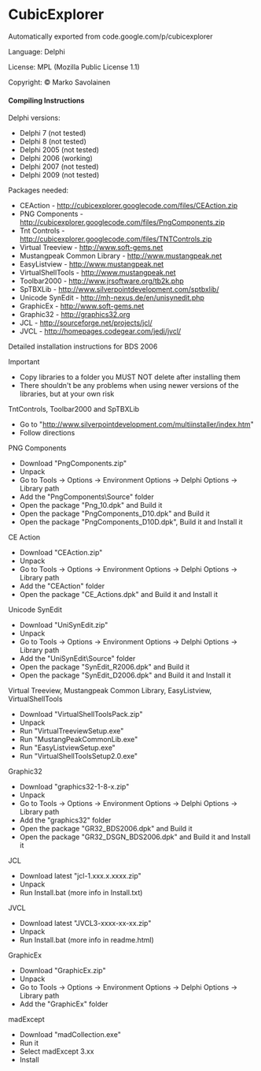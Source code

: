 # CubicExplorer
Automatically exported from code.google.com/p/cubicexplorer

Language: Delphi

License: MPL (Mozilla Public License 1.1)

Copyright: © Marko Savolainen

#### Compiling Instructions

Delphi versions:

* Delphi 7       (not tested)
* Delphi 8       (not tested)
* Delphi 2005    (not tested)
* Delphi 2006    (working)
* Delphi 2007    (not tested)
* Delphi 2009    (not tested)


Packages needed:

* CEAction - http://cubicexplorer.googlecode.com/files/CEAction.zip
* PNG Components - http://cubicexplorer.googlecode.com/files/PngComponents.zip
* Tnt Controls - http://cubicexplorer.googlecode.com/files/TNTControls.zip
* Virtual Treeview - http://www.soft-gems.net
* Mustangpeak Common Library - http://www.mustangpeak.net
* EasyListview - http://www.mustangpeak.net
* VirtualShellTools - http://www.mustangpeak.net
* Toolbar2000 - http://www.jrsoftware.org/tb2k.php
* SpTBXLib - http://www.silverpointdevelopment.com/sptbxlib/
* Unicode SynEdit - http://mh-nexus.de/en/unisynedit.php
* GraphicEx - http://www.soft-gems.net
* Graphic32 - http://graphics32.org
* JCL - http://sourceforge.net/projects/jcl/
* JVCL - http://homepages.codegear.com/jedi/jvcl/


Detailed installation instructions for BDS 2006

Important
* Copy libraries to a folder you MUST NOT delete after installing them
* There shouldn't be any problems when using newer versions of the libraries, but at your own risk


TntControls, Toolbar2000 and SpTBXLib
* Go to "http://www.silverpointdevelopment.com/multiinstaller/index.htm"
* Follow directions

PNG Components
 * Download "PngComponents.zip"
 * Unpack
 * Go to Tools -> Options -> Environment Options -> Delphi Options -> Library path
 * Add the "PngComponents\Source" folder
 * Open the package "Png_10.dpk" and Build it
 * Open the package "PngComponents_D10.dpk" and Build it
 * Open the package "PngComponents_D10D.dpk", Build it and Install it

CE Action
 * Download "CEAction.zip"
 * Unpack
 * Go to Tools -> Options -> Environment Options -> Delphi Options -> Library path
 * Add the "CEAction" folder
 * Open the package "CE_Actions.dpk" and Build it and Install it

Unicode SynEdit
 * Download "UniSynEdit.zip"
 * Unpack
 * Go to Tools -> Options -> Environment Options -> Delphi Options -> Library path
 * Add the "UniSynEdit\Source" folder
 * Open the package "SynEdit_R2006.dpk" and Build it
 * Open the package "SynEdit_D2006.dpk" and Build it and Install it

Virtual Treeview, Mustangpeak Common Library, EasyListview, VirtualShellTools
 * Download "VirtualShellToolsPack.zip"
 * Unpack
 * Run "VirtualTreeviewSetup.exe"
 * Run "MustangPeakCommonLib.exe"
 * Run "EasyListviewSetup.exe"
 * Run "VirtualShellToolsSetup2.0.exe"

Graphic32
 * Download "graphics32-1-8-x.zip"
 * Unpack
 * Go to Tools -> Options -> Environment Options -> Delphi Options -> Library path
 * Add the "graphics32" folder
 * Open the package "GR32_BDS2006.dpk" and Build it
 * Open the package "GR32_DSGN_BDS2006.dpk" and Build it and Install it

JCL
 * Download latest "jcl-1.xxx.x.xxxx.zip"
 * Unpack
 * Run Install.bat (more info in Install.txt)

JVCL
 * Download latest "JVCL3-xxxx-xx-xx.zip"
 * Unpack
 * Run Install.bat (more info in readme.html)

GraphicEx
 * Download "GraphicEx.zip"
 * Unpack
 * Go to Tools -> Options -> Environment Options -> Delphi Options -> Library path
 * Add the "GraphicEx" folder

madExcept
 * Download "madCollection.exe"
 * Run it
 * Select madExcept 3.xx
 * Install
